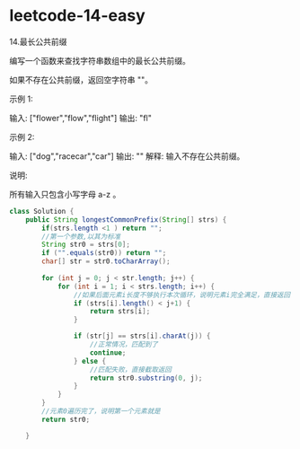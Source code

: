 # leetcode-14-easy

14.最长公共前缀

编写一个函数来查找字符串数组中的最长公共前缀。

如果不存在公共前缀，返回空字符串 ""。

示例 1:

输入: ["flower","flow","flight"]
输出: "fl"

示例 2:

输入: ["dog","racecar","car"]
输出: ""
解释: 输入不存在公共前缀。

说明:

所有输入只包含小写字母 a-z 。



```java
class Solution {
    public String longestCommonPrefix(String[] strs) {
        if(strs.length <1 ) return "";
        //第一个参数,以其为标准
        String str0 = strs[0];
        if ("".equals(str0)) return "";
        char[] str = str0.toCharArray();
        
        for (int j = 0; j < str.length; j++) {
            for (int i = 1; i < strs.length; i++) {
                //如果后面元素i长度不够执行本次循环，说明元素i完全满足，直接返回
                if (strs[i].length() < j+1) {
                    return strs[i];
                }

                if (str[j] == strs[i].charAt(j)) {
                    //正常情况，匹配到了
                    continue;
                } else {
                    //匹配失败，直接截取返回
                    return str0.substring(0, j);
                }
            }
        }
        //元素0遍历完了，说明第一个元素就是
        return str0;

    }
```

